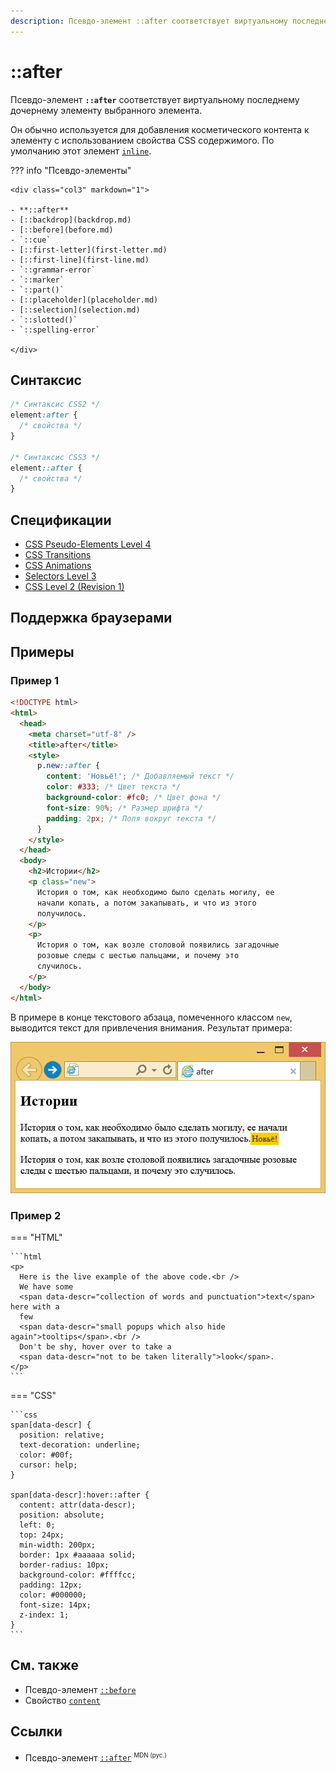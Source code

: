 ```yaml
---
description: Псевдо-элемент ::after соответствует виртуальному последнему дочернему элементу выбранного элемента.
---
```


# ::after

Псевдо-элемент **`::after`** соответствует виртуальному последнему дочернему элементу выбранного элемента.

Он обычно используется для добавления косметического контента к элементу с использованием свойства CSS содержимого. По умолчанию этот элемент [`inline`](display.md).

??? info "Псевдо-элементы"

    <div class="col3" markdown="1">

    - **::after**
    - [::backdrop](backdrop.md)
    - [::before](before.md)
    - `::cue`
    - [::first-letter](first-letter.md)
    - [::first-line](first-line.md)
    - `::grammar-error`
    - `::marker`
    - `::part()`
    - [::placeholder](placeholder.md)
    - [::selection](selection.md)
    - `::slotted()`
    - `::spelling-error`

    </div>

## Синтаксис

```css
/* Синтаксис CSS2 */
element:after {
  /* свойства */
}

/* Синтаксис CSS3 */
element::after {
  /* свойства */
}
```

## Спецификации

- [CSS Pseudo-Elements Level 4](https://drafts.csswg.org/css-pseudo-4/#selectordef-after)
- [CSS Transitions](https://drafts.csswg.org/css-transitions/#animatable-properties)
- [CSS Animations](https://drafts.csswg.org/css-animations/)
- [Selectors Level 3](https://drafts.csswg.org/selectors-3/#gen-content)
- [CSS Level 2 (Revision 1)](https://www.w3.org/TR/CSS2/generate.html#before-after-content)

## Поддержка браузерами

<p class="ciu_embed" data-feature="css-gencontent" data-periods="future_1,current,past_1,past_2"></p>

## Примеры

### Пример 1

```html
<!DOCTYPE html>
<html>
  <head>
    <meta charset="utf-8" />
    <title>after</title>
    <style>
      p.new::after {
        content: 'Новьё!'; /* Добавляемый текст */
        color: #333; /* Цвет текста */
        background-color: #fc0; /* Цвет фона */
        font-size: 90%; /* Размер шрифта */
        padding: 2px; /* Поля вокруг текста */
      }
    </style>
  </head>
  <body>
    <h2>Истории</h2>
    <p class="new">
      История о том, как необходимо было сделать могилу, ее
      начали копать, а потом закапывать, и что из этого
      получилось.
    </p>
    <p>
      История о том, как возле столовой появились загадочные
      розовые следы с шестью пальцами, и почему это
      случилось.
    </p>
  </body>
</html>
```

В примере в конце текстового абзаца, помеченного классом `new`, выводится текст для привлечения внимания. Результат примера:

![Результат использования псевдоэлемента ::after](css_after.png)

### Пример 2

=== "HTML"

    ```html
    <p>
      Here is the live example of the above code.<br />
      We have some
      <span data-descr="collection of words and punctuation">text</span> here with a
      few
      <span data-descr="small popups which also hide again">tooltips</span>.<br />
      Don't be shy, hover over to take a
      <span data-descr="not to be taken literally">look</span>.
    </p>
    ```

=== "CSS"

    ```css
    span[data-descr] {
      position: relative;
      text-decoration: underline;
      color: #00f;
      cursor: help;
    }

    span[data-descr]:hover::after {
      content: attr(data-descr);
      position: absolute;
      left: 0;
      top: 24px;
      min-width: 200px;
      border: 1px #aaaaaa solid;
      border-radius: 10px;
      background-color: #ffffcc;
      padding: 12px;
      color: #000000;
      font-size: 14px;
      z-index: 1;
    }
    ```

## См. также

- Псевдо-элемент [`::before`](before.md)
- Свойство [`content`](content.md)

## Ссылки

- Псевдо-элемент [`::after`](https://developer.mozilla.org/ru/docs/Web/CSS/::after) <sup><small>MDN (рус.)</small></sup>
